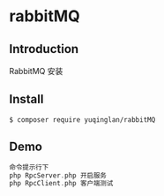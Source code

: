 # rabbitMQ

## Introduction

RabbitMQ 安装

## Install

```
$ composer require yuqinglan/rabbitMQ
```

## Demo

```php
命令提示行下
php RpcServer.php 开启服务
php RpcClient.php 客户端测试
```